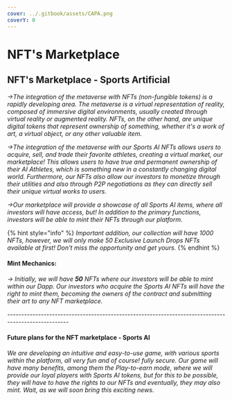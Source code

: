 ```yaml
---
cover: ../.gitbook/assets/CAPA.png
coverY: 0
---
```


# NFT's Marketplace

## NFT's Marketplace - Sports Artificial

_->The integration of the metaverse with NFTs (non-fungible tokens) is a rapidly developing area. The metaverse is a virtual representation of reality, composed of immersive digital environments, usually created through virtual reality or augmented reality. NFTs, on the other hand, are unique digital tokens that represent ownership of something, whether it's a work of art, a virtual object, or any other valuable item._

_->The integration of the metaverse with our Sports AI NFTs allows users to acquire, sell, and trade their favorite athletes, creating a virtual market, our marketplace! This allows users to have true and permanent ownership of their AI Athletes, which is something new in a constantly changing digital world. Furthermore, our NFTs also allow our investors to monetize through their utilities and also through P2P negotiations as they can directly sell their unique virtual works to users._

_->Our marketplace will provide a showcase of all Sports AI items, where all investors will have access, but! In addition to the primary functions, investors will be able to mint their NFTs through our platform._

{% hint style="info" %}
_Important addition, our collection will have 1000 NFTs, however, we will only make 50 Exclusive Launch Drops NFTs available at first! Don't miss the opportunity and get yours._
{% endhint %}

#### Mint Mechanics:

_-> Initially, we will have **50** NFTs where our investors will be able to mint within our Dapp. Our investors who acquire the Sports AI NFTs will have the right to mint them, becoming the owners of the contract and submitting their art to any NFT marketplace._

_----------------------------------------------------------------------------------------------------_

#### Future plans for the NFT marketplace - Sports AI

_We are developing an intuitive and easy-to-use game, with various sports within the platform, all very fun and of course! fully secure. Our game will have many benefits, among them the Play-to-earn mode, where we will provide our loyal players with Sports AI tokens, but for this to be possible, they will have to have the rights to our NFTs and eventually, they may also mint. Wait, as we will soon bring this exciting news._

